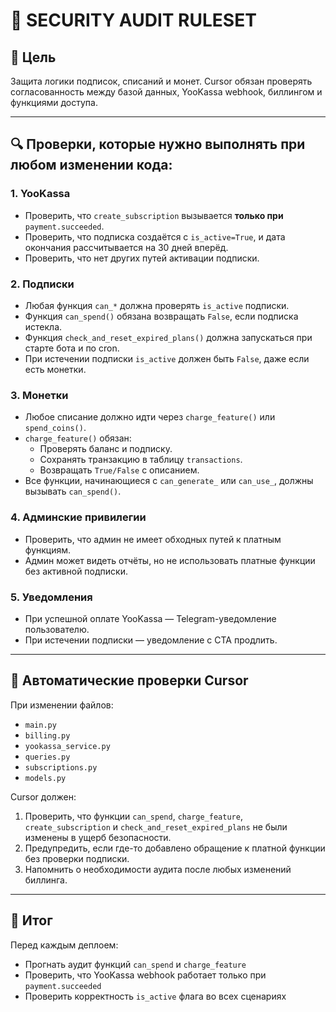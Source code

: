 # 🧩 SECURITY AUDIT RULESET

## 🎯 Цель
Защита логики подписок, списаний и монет. Cursor обязан проверять согласованность между базой данных, YooKassa webhook, биллингом и функциями доступа.

---

## 🔍 Проверки, которые нужно выполнять при любом изменении кода:

### 1. YooKassa
- Проверить, что `create_subscription` вызывается **только при** `payment.succeeded`.
- Проверить, что подписка создаётся с `is_active=True`, и дата окончания рассчитывается на 30 дней вперёд.
- Проверить, что нет других путей активации подписки.

### 2. Подписки
- Любая функция `can_*` должна проверять `is_active` подписки.
- Функция `can_spend()` обязана возвращать `False`, если подписка истекла.
- Функция `check_and_reset_expired_plans()` должна запускаться при старте бота и по cron.
- При истечении подписки `is_active` должен быть `False`, даже если есть монетки.

### 3. Монетки
- Любое списание должно идти через `charge_feature()` или `spend_coins()`.
- `charge_feature()` обязан:
  - Проверять баланс и подписку.
  - Сохранять транзакцию в таблицу `transactions`.
  - Возвращать `True/False` с описанием.
- Все функции, начинающиеся с `can_generate_` или `can_use_`, должны вызывать `can_spend()`.

### 4. Админские привилегии
- Проверить, что админ не имеет обходных путей к платным функциям.
- Админ может видеть отчёты, но не использовать платные функции без активной подписки.

### 5. Уведомления
- При успешной оплате YooKassa — Telegram-уведомление пользователю.
- При истечении подписки — уведомление с CTA продлить.

---

## 🚨 Автоматические проверки Cursor

При изменении файлов:
- `main.py`
- `billing.py`
- `yookassa_service.py`
- `queries.py`
- `subscriptions.py`
- `models.py`

Cursor должен:
1. Проверить, что функции `can_spend`, `charge_feature`, `create_subscription` и `check_and_reset_expired_plans` не были изменены в ущерб безопасности.
2. Предупредить, если где-то добавлено обращение к платной функции без проверки подписки.
3. Напомнить о необходимости аудита после любых изменений биллинга.

---

## 🧾 Итог
Перед каждым деплоем:
- Прогнать аудит функций `can_spend` и `charge_feature`
- Проверить, что YooKassa webhook работает только при `payment.succeeded`
- Проверить корректность `is_active` флага во всех сценариях
